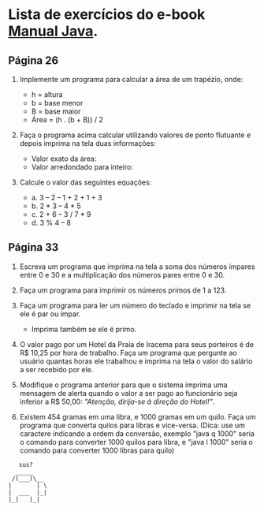 # Lista de exercícios do e-book [Manual Java](https://github.com/Rafael-Ma/lista/blob/main/arquivos/Manual_java.pdf).
## Página 26
1. Implemente um programa para calcular a área de um trapézio, onde:
    * h = altura
    * b = base menor
    * B = base maior
    * Área = (h . (b + B)) / 2

2. Faça o programa acima calcular utilizando valores de ponto flutuante e depois imprima na tela
duas informações:
    * Valor exato da área:
    * Valor arredondado para inteiro:
    
3. Calcule o valor das seguintes equações:
    * a. 3 – 2 – 1 + 2 + 1 + 3
    * b. 2 * 3 – 4 * 5
    * c. 2 + 6 – 3 / 7 * 9
    * d. 3 % 4 – 8

## Página 33
1. Escreva um programa que imprima na tela a soma dos números ímpares entre 0 e 30 e a multiplicação dos números pares entre 0 e 30.

2. Faça um programa para imprimir os números primos de 1 a 123.

3. Faça um programa para ler um número do teclado e imprimir na tela se ele é par ou ímpar.
    * Imprima também se ele é primo.

4. O valor pago por um Hotel da Praia de Iracema para seus porteiros é de R$ 10,25 por hora de
trabalho. Faça um programa que pergunte ao usuário quantas horas ele trabalhou e imprima na
tela o valor do salário a ser recebido por ele.

5. Modifique o programa anterior para que o sistema imprima uma mensagem de alerta quando o
valor a ser pago ao funcionário seja inferior a R$ 50,00: *"Atenção, dirija-se à direção do Hotel!"*. 

6. Existem 454 gramas em uma libra, e 1000 gramas em um quilo. Faça um programa que converta quilos para libras e vice-versa. (Dica: use um caractere indicando a ordem da conversão, exemplo "java q 1000" seria o comando para converter 1000 quilos para libra, e "java l 1000" seria o comando para converter 1000 libras para quilo)
      
~~~sus?
   sus?
  _____    
 /(___)\__
|       | \
|  ___  |_| 
|_|   |_|
~~~
    